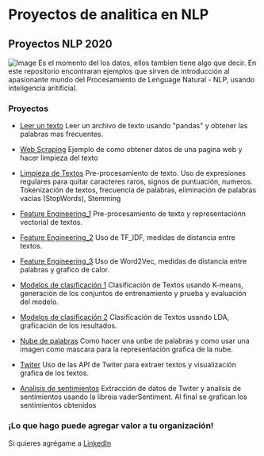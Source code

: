 # Proyectos de analitica en NLP

## Proyectos NLP 2020

![Image](https://coaching-pro.es/coaching-antiguos/como-descubrir-mi-verdadera-pasion-paso-a-paso)
Es el momento del los datos, ellos tambien tiene algo que decir. 
En este repositorio encontraran ejemplos que sirven de introducción al apasionante mundo del Procesamiento de Lenguage Natural - NLP, usando inteligencia aritificial. 
                                                                                                              

### Proyectos

- [Leer un texto](https://github.com/sanilvar/NLP/blob/master/Taller1.ipynb)
Leer un archivo de texto usando "pandas" y obtener las palabras mas frecuentes.

- [Web Scraping](https://github.com/sanilvar/NLP/blob/master/Taller2.ipynb)
Ejemplo de como obtener datos de una pagina web y hacer limpieza del texto

- [Limpieza de Textos](https://github.com/sanilvar/NLP/blob/master/Taller3.ipynb)
Pre-procesamiento de texto. Uso de expresiones regulares para quitar caracteres raros, signos de puntuación, numeros. Tokenización de textos, frecuencia de palabras, eliminación de palabras vacias (StopWords), Stemming

- [Feature Engineering_1](https://github.com/sanilvar/NLP/blob/master/Taller%204%20-%20Feature%20Engineering.ipynb)
Pre-procesamiento de texto y representaciónn vectorial de textos.

- [Feature Engineering_2](https://github.com/sanilvar/NLP/blob/master/Taller%205%20-%20TFIDF.ipynb)
Uso de TF_IDF, medidas de distancia entre textos.

- [Feature Engineering_3](https://github.com/sanilvar/NLP/blob/master/Taller%206%20-%20Uso%20Word2Vec.ipynb)
Uso de Word2Vec, medidas de distancia entre palabras y grafico de calor.

- [Modelos de clasificación 1](https://github.com/sanilvar/NLP/blob/master/Taller%207%20-%20ClassificationKMeans.ipynb)
Clasificación de Textos usando K-means, generación de los conjuntos de entrenamiento y prueba y evaluación del modelo.

- [Modelos de clasificación 2](https://github.com/sanilvar/NLP/blob/master/Taller%208%20-%20Modelado%20de%20Temas.ipynb)
Clasificación de Textos usando LDA, graficación de los resultados.

- [Nube de palabras](https://github.com/sanilvar/NLP/blob/master/Talle09_NubeDePalabras.ipynb)
Como hacer una unbe de palabras y como usar una imagen como mascara para la representación grafica de la nube.

- [Twiter](https://github.com/sanilvar/NLP/blob/master/Taller%2010%20-%20Twitter.ipynb)
Uso de las API de Twiter para extraer textos y visualización grafica de los textos.

- [Analisis de sentimientos](https://github.com/sanilvar/NLP/blob/master/Taller%2011%20-%20Sentimiento.ipynb)
Extracción de datos de Twiter y analisis de sentimientos usando la libreia vaderSentiment. Al final se grafican los sentimientos obtenidos

### ¡Lo que hago puede agregar valor a tu organización! 

Si quieres agrégame a [LinkedIn](www.linkedin.com/in/ilvar-sanabria-18b7b425)


